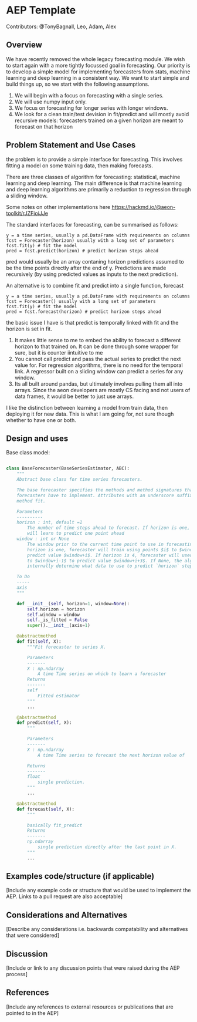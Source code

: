 # AEP Template

Contributors: @TonyBagnall, Leo, Adam, Alex

## Overview

We have recently removed the whole legacy forecasting module. We wish to start again 
with a more tightly focussed goal in forecasting. Our priority is to develop a 
simple model for implementing forecasters from stats, machine learning and deep 
learning in a consistent way. We want to start simple and build things up, so we 
start with the following assumptions.

1. We will begin with a focus on forecasting with a single series.
2. We will use numpy input only.
3. We focus on forecasting for longer series with longer windows.
4. We look for a clean train/test devision in fit/predict and will mostly avoid 
   recursive models: forecasters trained on a given horizon are meant to forecast on 
   that horizon

## Problem Statement and Use Cases

the problem is to provide a simple interface for forecasting. This involves fitting 
a model on some training data, then making forecasts. 

There are three classes of algorithm for forecasting: statistical, machine learning 
and deep learning. The main difference is that machine learning and deep learning 
algorithms are primarily a reduction to regression through a sliding window. 

Some notes on other implementations here
https://hackmd.io/@aeon-toolkit/rJZFioiJJe

The standard interfaces for forecasting, can be summarised as follows:


```
y = a time series, usually a pd.DataFrame with requirements on columns
fcst = Forecaster(horizon) usually with a long set of parameters
fcst.fit(y) # fit the model
pred = fcst.predict(horizon) # predict horizon steps ahead
``` 
pred would usually be an array contaning horizon predictions assumed to be the time 
points directly after the end of y. Predictions are made 
recursively (by using predicted values as inputs to the next prediction).

An alternative is to combine fit and predict into a single function, forecast
```
y = a time series, usually a pd.DataFrame with requirements on columns
fcst = Forecaster() usually with a long set of parameters
fcst.fit(y) # fit the model
pred = fcst.forecast(horizon) # predict horizon steps ahead
``` 

the basic issue I have is that predict is temporally linked with fit and the 
horizon is set in fit. 
1. It makes little sense to me to embed the ability to forecast a different horizon 
   to that trained on. It can be done through some wrapper for sure, but it is 
   counter iintuitive to me
2. You cannot call  predict and pass the actual series to predict the next value for.
   For regression algorithms, there is no need for the temporal link. A regressor 
   built on a sliding window can predict a series for any window.
3. Its all built around pandas, but ultimately involves pulling them all into arrays.
   Since the aeon developers are mostly CS facing and not users of data frames, it 
   would be better to just use arrays. 

I like the distinction between learning a model from train data, then deploying it 
for new data. This is what I am going for, not sure though whether to have one or 
both. 

## Design and uses

Base class model:

```python

class BaseForecaster(BaseSeriesEstimator, ABC):
    """
    Abstract base class for time series forecasters.

    The base forecaster specifies the methods and method signatures that all
    forecasters have to implement. Attributes with an underscore suffix are set in the
    method fit.

    Parameters
    ----------
    horizon : int, default =1
        The number of time steps ahead to forecast. If horizon is one, the forecaster
        will learn to predict one point ahead
    window : int or None
        The window prior to the current time point to use in forecasting. So if
        horizon is one, forecaster will train using points $i$ to $window+i-1$ to
        predict value $window+i$. If horizon is 4, forecaster will used points $i$
        to $window+i-1$ to predict value $window+i+3$. If None, the algorithm will
        internally determine what data to use to predict `horizon` steps ahead.

    To Do
    -----
    axis
    """

    def __init__(self, horizon=1, window=None):
        self.horizon = horizon
        self.window = window
        self._is_fitted = False
        super().__init__(axis=1)

    @abstractmethod
    def fit(self, X):
        """Fit forecaster to series X.

        Parameters
        -------
        X : np.ndarray
            A time Time series on which to learn a forecaster
        Returns
        -------
        self
            Fitted estimator
        """
        ...

    @abstractmethod
    def predict(self, X):
        """

        Parameters
        -------
        X : np.ndarray
            A time Time series to forecast the next horizon value of 

        Returns
        -------
        float
            single prediction.
        """
        ...

    @abstractmethod
    def forecast(self, X):
        """

        basically fit_predict
        Returns
        -------
        np.ndarray
            single prediction directly after the last point in X.
        """
        ...

```

## Examples code/structure (if applicable)

[Include any example code or structure that would be used to implement the AEP. Links
to a pull request are also acceptable]

## Considerations and Alternatives

[Describe any considerations i.e. backwards compatability and alternatives that 
were considered]

## Discussion

[Include or link to any discussion points that were raised during the AEP process]

## References

[Include any references to external resources or publications that are pointed to 
in the AEP]
